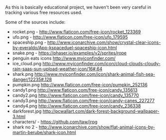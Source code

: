 As this is basically educational project, we haven't been very careful in tracking various
free resources used.

Some of the sources include:

* rocket.png - http://www.flaticon.com/free-icon/rocket_123369
* ufo.png - http://www.flaticon.com/free-icon/ufo_179595
* spaceship.png - http://www.iconarchive.com/show/crystal-clear-icons-by-everaldo/App-kspaceduel-spaceship-icon.html
* snake.png - https://phaser.io/examples/v2/sprites/rope
* penguin eats icons http://www.myiconfinder.com/
* ice_cloud.png http://www.myiconfinder.com/icon/cloud-clouds-cloudy-rain-saas-sun-upload-weather-icon/16#.64
* shark.png http://www.myiconfinder.com/icon/shark-animal-fish-sea-danger/12235#.128
* pumpkin.png http://www.flaticon.com/free-icon/pumpkin_252136
* candy1.png http://www.flaticon.com/free-icon/candy_135613
* candy2.png http://www.flaticon.com/free-icon/candy_135770
* candy3.png http://www.flaticon.com/free-icon/candy-canes_227277
* candy4.png http://www.flaticon.com/free-icon/candy_236338
* darkforest.jpg http://pcwallart.com/dark-forest-background-wallpaper-3.html
* characters/ - https://github.com/taw/jrpg
* shark no 2 - http://www.iconarchive.com/show/flat-animal-icons-by-martin-berube/shark-icon.html
